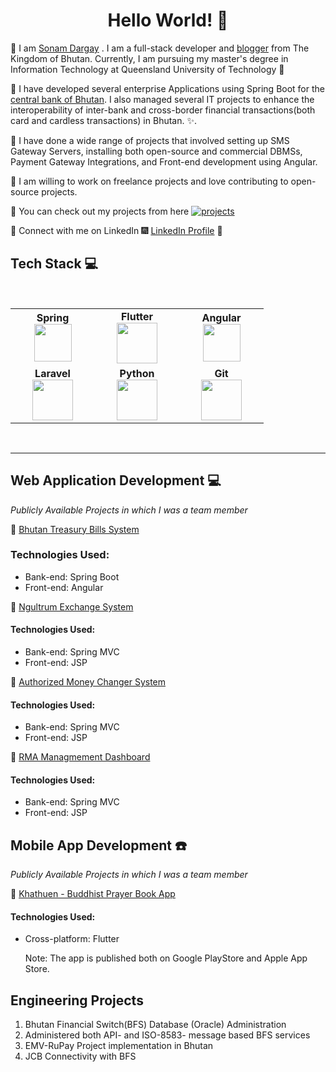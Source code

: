 <h1 align="center"> Hello World! 👋 </h1>


:beginner:  I am [Sonam Dargay](https://bt.linkedin.com/in/sonam-dargay-5aa4a0b6) . I am a full-stack developer and [blogger](https://bhutanio.com/) from The Kingdom of Bhutan. Currently, I am pursuing my master's degree in Information Technology at Queensland University of Technology :evergreen_tree:

:beginner:  I have developed several enterprise Applications using Spring Boot for the [central bank of Bhutan](https://www.rma.org.bt). I also managed several IT projects to enhance the interoperability of inter-bank and cross-border financial transactions(both card and cardless transactions) in Bhutan. :sparkles:.

:beginner:  I have done a wide range of projects that involved setting up SMS Gateway Servers, installing both open-source and commercial DBMSs, Payment Gateway Integrations, and  Front-end development using Angular.

:beginner:  I am willing to work on freelance projects and love contributing to open-source projects.

:beginner:  You can check out my projects from here [![projects](https://forthebadge.com/images/badges/check-it-out.svg)](https://github.com/SvnvmD)

:beginner:  Connect with me on LinkedIn :fireworks: [LinkedIn Profile](https://bt.linkedin.com/in/sonam-dargay-5aa4a0b6) :sparkler:


## Tech Stack :computer:

<br>
<table>
<tbody>
 <tr>
<td align="center" width="20%">
<span><b><center>Spring</center></b></span> 
<img height=60px src="https://upload.wikimedia.org/wikipedia/commons/4/44/Spring_Framework_Logo_2018.svg"> 
</td>
  
  <td align="center" width="20%">
 <span><b><center>Flutter</center></b></span> 
<img height=65px src="https://static.wikia.nocookie.net/logo-timeline/images/c/cf/4B4A9751-D2BF-4A93-BDCC-CDCA5326B65F.png/revision/latest?cb=20210426191500"> 
</td>
  
  <td align="center" width="20%">
<span><b><center>Angular</center></b></span> 
<img height=60px src="https://angular.io/assets/images/logos/angular/angular.svg"> 
</td>

</tr>

<tr>
<td align="center" width="20%">
<span><b><center>Laravel</center></b></span> 
<img height=65px src="https://laravel.com/img/logotype.min.svg"> 
</td>
 
 <td align="center" width="20%">
 <span><b><center>Python</center></b></span> 
<img height=65px src="https://www.python.org/static/community_logos/python-logo-generic.svg"> 
</td>

<td align="center" width="20%">
<span><b><center>Git</center></b></span> 
<img height=65px src="https://git-scm.com/images/logos/downloads/Git-Logo-2Color.png"> 
</td>
</tr>

</tbody>
</table>
<br>

----




## Web Application Development :computer: 
*Publicly Available Projects in which I was a team member*

:beginner:  [Bhutan Treasury Bills System](http://202.144.129.58:8080/tbills/)
### Technologies Used:

* Bank-end: Spring Boot
* Front-end: Angular

:beginner:  [Ngultrum Exchange System](http://202.144.157.58:8080/NES/login)
#### Technologies Used:

* Bank-end: Spring MVC
* Front-end: JSP

:beginner:  [Authorized Money Changer System](http://202.144.157.54/login)
#### Technologies Used:

* Bank-end: Spring MVC
* Front-end: JSP

:beginner:  [RMA Managmement Dashboard](https://www.rma.org.bt/bis/login)
#### Technologies Used:

* Bank-end: Spring MVC
* Front-end: JSP

## Mobile App Development ☎️
*Publicly Available Projects in which I was a team member*

:beginner:  [Khathuen - Buddhist Prayer Book App](https://khathuen.bhutanio.com/) 

#### Technologies Used:

* Cross-platform: Flutter

  Note: The app is published both on Google PlayStore and Apple App Store.

## Engineering Projects 

 1. Bhutan Financial Switch(BFS) Database (Oracle) Administration
 2. Administered both API- and ISO-8583- message based BFS services 
 3. EMV-RuPay Project implementation in Bhutan
 4. JCB Connectivity with BFS
